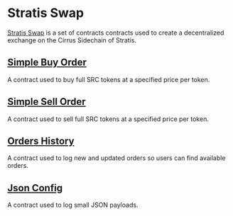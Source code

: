 # Stratis Swap

<a href="https://github.com/stratisswap" target="_blank">Stratis Swap</a> is a set of contracts contracts used to create a decentralized exchange on the Cirrus Sidechain of Stratis.

## [Simple Buy Order](./StratisSwap/SimpleBuyOrder)

A contract used to buy full SRC tokens at a specified price per token.

## [Simple Sell Order](./StratisSwap/SimpleSellOrder)

A contract used to sell full SRC tokens at a specified price per token.

## [Orders History](./StratisSwap/OrdersHistory)

A contract used to log new and updated orders so users can find available orders.

## [Json Config](./StratisSwap/JsonConfig)

A contract used to log small JSON payloads.
